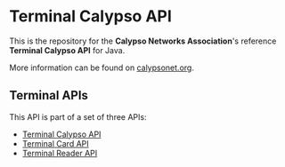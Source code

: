 # Terminal Calypso API

This is the repository for the **Calypso Networks Association**'s reference **Terminal Calypso API** for Java.

More information can be found on [calypsonet.org](http://calypsonet.org).

## Terminal APIs

This API is part of a set of three APIs:
* [Terminal Calypso API](https://github.com/calypsonet/calypsonet-terminal-calypso-java-api)
* [Terminal Card API](https://github.com/calypsonet/calypsonet-terminal-card-java-api)
* [Terminal Reader API](https://github.com/calypsonet/calypsonet-terminal-reader-java-api)
